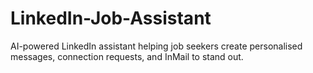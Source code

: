 # LinkedIn-Job-Assistant
AI-powered LinkedIn assistant helping job seekers create personalised messages, connection requests, and InMail to stand out.
